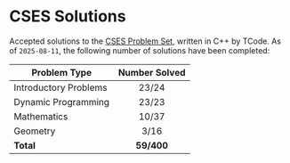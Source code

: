 # CSES Solutions

Accepted solutions to the [CSES Problem Set](https://cses.fi/problemset/), written in C++ by TCode. As of `2025-08-11`, the following number of solutions have been completed:

| Problem Type          | Number Solved |
|-----------------------|:-------------:|
| Introductory Problems |     23/24     |
| Dynamic Programming   |     23/23     |
| Mathematics           |     10/37     |
| Geometry              |     3/16      |
| **Total**             |   **59/400**  |

